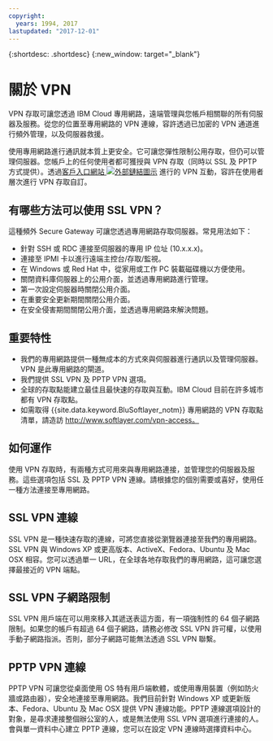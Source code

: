 ```yaml
---
copyright:
  years: 1994, 2017
lastupdated: "2017-12-01"
---
```


{:shortdesc: .shortdesc}
{:new_window: target="_blank"}

# 關於 VPN

VPN 存取可讓您透過 IBM Cloud 專用網路，遠端管理與您帳戶相關聯的所有伺服器及服務。從您的位置至專用網路的 VPN 連線，容許透過已加密的 VPN 通道進行頻外管理，以及伺服器救援。

使用專用網路進行通訊就本質上更安全。它可讓您彈性限制公用存取，但仍可以管理伺服器。您帳戶上的任何使用者都可獲授與 VPN 存取（同時以 SSL 及 PPTP 方式提供）。透過[客戶入口網站 ![外部鏈結圖示](../../icons/launch-glyph.svg "外部鏈結圖示")](https://control.softlayer.com/) 進行的 VPN 互動，容許在使用者層次進行 VPN 存取自訂。

## 有哪些方法可以使用 SSL VPN？

這種頻外 Secure Gateway 可讓您透過專用網路存取伺服器。常見用法如下：

* 針對 SSH 或 RDC 連接至伺服器的專用 IP 位址 (10.x.x.x)。
* 連接至 IPMI 卡以進行遠端主控台/存取/監視。
* 在 Windows 或 Red Hat 中，從家用或工作 PC 裝載磁碟機以方便使用。
* 關閉資料庫伺服器上的公用介面，並透過專用網路進行管理。
* 第一次設定伺服器時關閉公用介面。
* 在重要安全更新期間關閉公用介面。
* 在安全侵害期間關閉公用介面，並透過專用網路來解決問題。

## 重要特性

 * 我們的專用網路提供一種無成本的方式來與伺服器進行通訊以及管理伺服器。VPN 是此專用網路的閘道。
 * 我們提供 SSL VPN 及 PPTP VPN 選項。
 * 全球的存取點能建立最佳且最快速的存取與互動。IBM Cloud 目前在許多城市都有 VPN 存取點。
 * 如需取得 {{site.data.keyword.BluSoftlayer_notm}} 專用網路的 VPN 存取點清單，請造訪 http://www.softlayer.com/vpn-access。

## 如何運作

使用 VPN 存取時，有兩種方式可用來與專用網路連接，並管理您的伺服器及服務。這些選項包括 SSL 及 PPTP VPN 連線。請根據您的個別需要或喜好，使用任一種方法連接至專用網路。
 
## SSL VPN 連線

SSL VPN 是一種快速存取的連線，可將您直接從瀏覽器連接至我們的專用網路。SSL VPN 與 Windows XP 或更高版本、ActiveX、Fedora、Ubuntu 及 Mac OSX 相容。您可以透過單一 URL，在全球各地存取我們的專用網路，這可讓您選擇最接近的 VPN 端點。

## SSL VPN 子網路限制

SSL VPN 用戶端在可以用來移入其遞送表這方面，有一項強制性的 64 個子網路限制。如果您的帳戶有超過 64 個子網路，請務必修改 SSL VPN 許可權，以使用手動子網路指派。否則，部分子網路可能無法透過 SSL VPN 聯繫。

## PPTP VPN 連線

PPTP VPN 可讓您從桌面使用 OS 特有用戶端軟體，或使用專用裝置（例如防火牆或路由器），安全地連接至專用網路。我們目前針對 Windows XP 或更新版本、Fedora、Ubuntu 及 Mac OSX 提供 VPN 連線功能。PPTP 連線選項設計的對象，是尋求連接整個辦公室的人，或是無法使用 SSL VPN 選項進行連接的人。會與單一資料中心建立 PPTP 連線，您可以在設定 VPN 連線時選擇資料中心。
